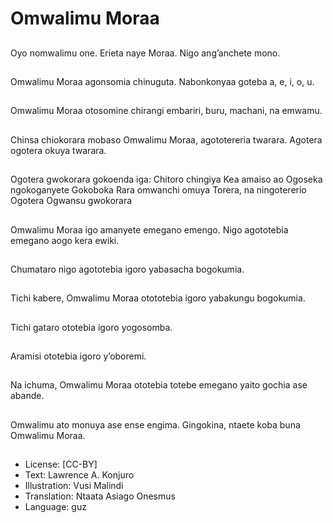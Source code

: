 # Omwalimu Moraa

##
Oyo nomwalimu one.
Erieta naye Moraa.
Nigo ang’anchete
mono.

##
Omwalimu Moraa
agonsomia chinuguta.
Nabonkonyaa goteba a,
e, i, o, u.

##
Omwalimu Moraa
otosomine chirangi
embariri, buru,
machani, na emwamu.

##
Chinsa chiokorara
mobaso Omwalimu
Moraa, agototereria
twarara.
Agotera ogotera okuya
twarara.

##
Ogotera gwokorara gokoenda iga:
Chitoro chingiya
Kea amaiso ao
Ogoseka ngokoganyete
Gokoboka
Rara omwanchi omuya
Torera, na ningotererio
Ogotera Ogwansu gwokorara

##
Omwalimu Moraa igo amanyete emegano
emengo.
Nigo agototebia emegano aogo kera ewiki.

##
Chumataro nigo
agototebia igoro
yabasacha bogokumia.

##
Tichi kabere, Omwalimu
Moraa otototebia igoro
yabakungu bogokumia.

##
Tichi gataro ototebia
igoro yogosomba.

##
Aramisi ototebia igoro
y’oboremi.

##
Na ichuma, Omwalimu
Moraa ototebia totebe
emegano yaito gochia
ase abande.

##
Omwalimu ato monuya
ase ense engima.
Gingokina, ntaete koba
buna Omwalimu Moraa.

##
* License: [CC-BY]
* Text: Lawrence A. Konjuro
* Illustration: Vusi Malindi
* Translation: Ntaata Asiago Onesmus
* Language: guz
